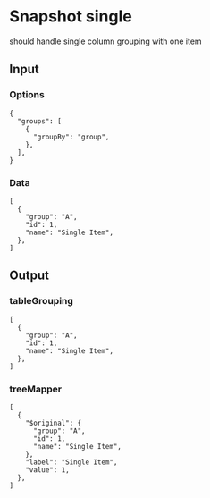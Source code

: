 # Snapshot single

should handle single column grouping with one item

## Input

### Options
```json5
{
  "groups": [
    {
      "groupBy": "group",
    },
  ],
}
```

### Data
```json5
[
  {
    "group": "A",
    "id": 1,
    "name": "Single Item",
  },
]
```

## Output

### tableGrouping
```json5
[
  {
    "group": "A",
    "id": 1,
    "name": "Single Item",
  },
]
```

### treeMapper
```json5
[
  {
    "$original": {
      "group": "A",
      "id": 1,
      "name": "Single Item",
    },
    "label": "Single Item",
    "value": 1,
  },
]
```